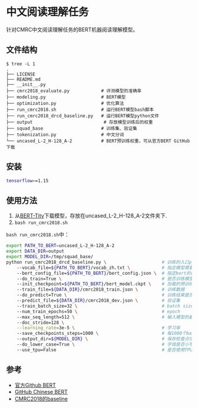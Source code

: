 # 中文阅读理解任务
针对CMRC中文阅读理解任务的BERT机器阅读理解模型。
## 文件结构
```
$ tree -L 1
.
├── LICENSE                         
├── README.md
├── __init__.py
├── cmrc2018_evaluate.py            # 评测模型的准确率
├── modeling.py                     # BERT模型
├── optimization.py                 # 优化算法
├── run_cmrc2018.sh                 # 运行BERT模型bash脚本
├── run_cmrc2018_drcd_baseline.py   # 运行BERT模型python文件
├── output                           # 存放模型训练后的权重
├── squad_base                      # 训练集、验证集
├── tokenization.py                 # 中文分词
└── uncased_L-2_H-128_A-2           # BERT预训练权重，可从官方BERT GitHub下载
```
## 安装
```bash
tensorflow==1.15
```
## 使用方法
1. 从[BERT-Tity](https://storage.googleapis.com/bert_models/2020_02_20/uncased_L-2_H-128_A-2.zip)下载模型，存放在uncased_L-2_H-128_A-2文件夹下.
2. `bash run_cmrc2018.sh`

`bash run_cmrc2018.sh`中：
```bash
export PATH_TO_BERT=uncased_L-2_H-128_A-2
export DATA_DIR=output
export MODEL_DIR=/tmp/squad_base/
python run_cmrc2018_drcd_baseline.py \                     # 训练的入口python文件
	--vocab_file=${PATH_TO_BERT}/vocab_zh.txt \            # 指定模型需要的中文词典
	--bert_config_file=${PATH_TO_BERT}/bert_config.json \  # 指定bert的网络结构
	--do_train=True \                                      # 是否训练模型
	--init_checkpoint=${PATH_TO_BERT}/bert_model.ckpt \    # 加载的预训练检查点
	--train_file=${DATA_DIR}/cmrc2018_train.json \         # 训练数据
	--do_predict=True \                                    # 训练结束是否做预测
	--predict_file=${DATA_DIR}/cmrc2018_dev.json \         # 验证集
	--train_batch_size=32 \                                # batch size大小
	--num_train_epochs=50 \                                # epoch
	--max_seq_length=512 \                                 # 输入模型的最长句子
	--doc_stride=128 \
	--learning_rate=3e-5 \                                 # 学习率
	--save_checkpoints_steps=1000 \                        # 每1000个batch保存一次检查点
	--output_dir=${MODEL_DIR} \                            # 保存检查点位置
	--do_lower_case=True \                                 # 字母是否小写
	--use_tpu=False                                        # 是否使用TPU
```
## 参考
- [官方Github BERT](https://github.com/google-research/bert)
- [GitHub Chinese BERT](https://github.com/ymcui/Chinese-BERT-wwm)
- [CMRC2018的baseline](https://github.com/ymcui/cmrc2018/tree/master/baseline)